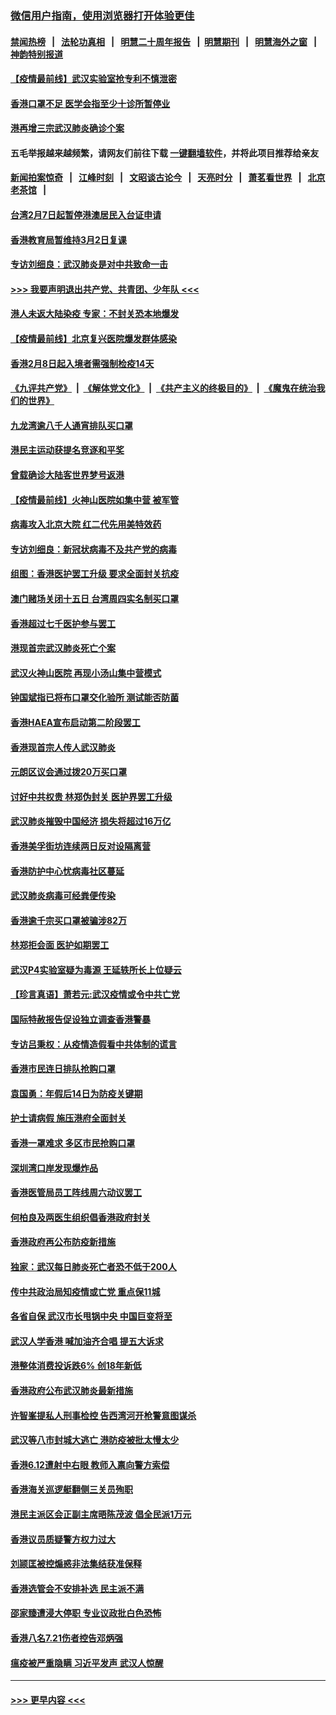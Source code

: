 ### [微信用户指南，使用浏览器打开体验更佳](https://github.com/gfw-breaker/banned-news1/blob/master/indexes/wechat-guide.md?t=0)
#### [禁闻热榜](热点新闻.md?t=0)  &nbsp;&nbsp;|&nbsp;&nbsp; [法轮功真相](https://github.com/gfw-breaker/truth/blob/master/README.md?t=0) &nbsp;&nbsp;|&nbsp;&nbsp; [明慧二十周年报告](https://github.com/gfw-breaker/mh-reports/blob/master/README.md?t=0) &nbsp;&nbsp;|&nbsp;&nbsp;[明慧期刊](https://github.com/gfw-breaker/mh-qikan) &nbsp;&nbsp;|&nbsp;&nbsp; [明慧海外之窗](https://github.com/gfw-breaker/mh-news/blob/master/README.md?t=0) &nbsp;&nbsp;|&nbsp;&nbsp; [神韵特别报道](https://github.com/gfw-breaker/mh-news/blob/master/shenyun.md?t=0)
#### [【疫情最前线】武汉实验室抢专利不慎泄密](../pages/nsc415/n11850310.md?t=02080322) 
#### [香港口罩不足 医学会指至少十诊所暂停业](../pages/nsc415/n11850301.md?t=02080322) 
#### [港再增三宗武汉肺炎确诊个案](../pages/nsc415/n11850328.md?t=02080322) 
#### 五毛举报越来越频繁，请网友们前往下载 [一键翻墙软件](https://github.com/gfw-breaker/ssr-accounts)，并将此项目推荐给亲友
#### [新闻拍案惊奇](https://github.com/gfw-breaker/banned-news1/blob/master/pages/link4.md) &nbsp;&nbsp;|&nbsp;&nbsp; [江峰时刻](https://github.com/gfw-breaker/banned-news1/blob/master/pages/link4.md) &nbsp;&nbsp;|&nbsp;&nbsp; [文昭谈古论今](https://github.com/gfw-breaker/banned-news1/blob/master/pages/link4.md) &nbsp;&nbsp;|&nbsp;&nbsp; [天亮时分](https://github.com/gfw-breaker/banned-news1/blob/master/pages/link4.md) &nbsp;&nbsp;|&nbsp;&nbsp; [萧茗看世界](https://github.com/gfw-breaker/banned-news1/blob/master/pages/link4.md) &nbsp;&nbsp;|&nbsp;&nbsp; [北京老茶馆](https://github.com/gfw-breaker/banned-news1/blob/master/pages/link4.md) &nbsp;&nbsp;|&nbsp;&nbsp; 
#### [台湾2月7日起暂停港澳居民入台证申请](../pages/nsc415/n11850304.md?t=02080322) 
#### [香港教育局暂维持3月2日复课](../pages/nsc415/n11850260.md?t=02080322) 
#### [专访刘细良：武汉肺炎是对中共致命一击](../pages/nsc415/n11849934.md?t=02080322) 
#### [>>> 我要声明退出共产党、共青团、少年队 <<<](https://github.com/begood0513/goodnews/blob/master/quit/letter.md) 
#### [港人未返大陆染疫 专家：不封关恐本地爆发](../pages/nsc415/n11848021.md?t=02080322) 
#### [【疫情最前线】北京复兴医院爆发群体感染](../pages/nsc415/n11847626.md?t=02080322) 
#### [香港2月8日起入境者需强制检疫14天](../pages/nsc415/n11847658.md?t=02080322) 
#### [《九评共产党》](https://github.com/begood0513/9ping.md/blob/master/README.md) &nbsp;|&nbsp; [《解体党文化》](../../../../jtdwh.md/blob/master/README.md)  &nbsp;|&nbsp; [《共产主义的终极目的》](../../../../gczydzjmd.md/blob/master/README.md) &nbsp;|&nbsp; [《魔鬼在统治我们的世界》](../../../../mgztzwmdsj.md/blob/master/README.md) 
#### [九龙湾逾八千人通宵排队买口罩](../pages/nsc415/n11847647.md?t=02080322) 
#### [港民主运动获提名竞逐和平奖](../pages/nsc415/n11847633.md?t=02080322) 
#### [曾载确诊大陆客世界梦号返港](../pages/nsc415/n11847608.md?t=02080322) 
#### [【疫情最前线】火神山医院如集中营 被军管](../pages/nsc415/n11847524.md?t=02080322) 
#### [病毒攻入北京大院 红二代先用美特效药](../pages/nsc415/n11847427.md?t=02080322) 
#### [专访刘细良：新冠状病毒不及共产党的病毒](../pages/nsc415/n11847164.md?t=02080322) 
#### [组图：香港医护罢工升级 要求全面封关抗疫](../pages/nsc415/n11844107.md?t=02080322) 
#### [澳门赌场关闭十五日 台湾周四实名制买口罩](../pages/nsc415/n11845083.md?t=02080322) 
#### [香港超过七千医护参与罢工](../pages/nsc415/n11845051.md?t=02080322) 
#### [港现首宗武汉肺炎死亡个案](../pages/nsc415/n11844998.md?t=02080322) 
#### [武汉火神山医院 再现小汤山集中营模式](../pages/nsc415/n11844763.md?t=02080322) 
#### [钟国斌指已将布口罩交化验所 测试能否防菌](../pages/nsc415/n11842783.md?t=02080322) 
#### [香港HAEA宣布启动第二阶段罢工](../pages/nsc415/n11842723.md?t=02080322) 
#### [香港现首宗人传人武汉肺炎](../pages/nsc415/n11842766.md?t=02080322) 
#### [元朗区议会通过拨20万买口罩](../pages/nsc415/n11842754.md?t=02080322) 
#### [讨好中共权贵 林郑伪封关 医护界罢工升级](../pages/nsc415/n11842359.md?t=02080322) 
#### [武汉肺炎摧毁中国经济 损失将超过16万亿](../pages/nsc415/n11839723.md?t=02080322) 
#### [香港美孚街坊连续两日反对设隔离营](../pages/nsc415/n11839962.md?t=02080322) 
#### [香港防护中心忧病毒社区蔓延](../pages/nsc415/n11839933.md?t=02080322) 
#### [武汉肺炎病毒可经粪便传染](../pages/nsc415/n11839939.md?t=02080322) 
#### [香港逾千宗买口罩被骗涉82万](../pages/nsc415/n11839914.md?t=02080322) 
#### [林郑拒会面 医护如期罢工](../pages/nsc415/n11839892.md?t=02080322) 
#### [武汉P4实验室疑为毒源 王延轶所长上位疑云](../pages/nsc415/n11835543.md?t=02080322) 
#### [【珍言真语】萧若元:武汉疫情或令中共亡党](../pages/nsc415/n11829394.md?t=02080322) 
#### [国际特赦报告促设独立调查香港警暴](../pages/nsc415/n11833845.md?t=02080322) 
#### [专访吕秉权：从疫情造假看中共体制的谎言](../pages/nsc415/n11833813.md?t=02080322) 
#### [香港市民连日排队抢购口罩](../pages/nsc415/n11833794.md?t=02080322) 
#### [袁国勇：年假后14日为防疫关键期](../pages/nsc415/n11831088.md?t=02080322) 
#### [护士请病假 施压港府全面封关](../pages/nsc415/n11831030.md?t=02080322) 
#### [香港一罩难求 多区市民抢购口罩](../pages/nsc415/n11831002.md?t=02080322) 
#### [深圳湾口岸发现爆炸品](../pages/nsc415/n11828802.md?t=02080322) 
#### [香港医管局员工阵线周六动议罢工](../pages/nsc415/n11828762.md?t=02080322) 
#### [何柏良及两医生组织倡香港政府封关](../pages/nsc415/n11828749.md?t=02080322) 
#### [香港政府再公布防疫新措施](../pages/nsc415/n11828716.md?t=02080322) 
#### [独家：武汉每日肺炎死亡者恐不低于200人](../pages/nsc415/n11828240.md?t=02080322) 
#### [传中共政治局知疫情或亡党 重点保11城](../pages/nsc415/n11828145.md?t=02080322) 
#### [各省自保 武汉市长甩锅中央 中国巨变将至](../pages/nsc415/n11828021.md?t=02080322) 
#### [武汉人学香港 喊加油齐合唱 提五大诉求](../pages/nsc415/n11827046.md?t=02080322) 
#### [港整体消费投诉跌6% 创18年新低](../pages/nsc415/n11817280.md?t=02080322) 
#### [香港政府公布武汉肺炎最新措施](../pages/nsc415/n11817152.md?t=02080322) 
#### [许智峯提私人刑事检控 告西湾河开枪警意图谋杀](../pages/nsc415/n11817132.md?t=02080322) 
#### [武汉等八市封城大逃亡 港防疫被批太慢太少](../pages/nsc415/n11817058.md?t=02080322) 
#### [香港6.12遭射中右眼 教师入禀向警方索偿](../pages/nsc415/n11814678.md?t=02080322) 
#### [香港海关巡逻艇翻侧三关员殉职](../pages/nsc415/n11814604.md?t=02080322) 
#### [港民主派区会正副主席晤陈茂波 倡全民派1万元](../pages/nsc415/n11814582.md?t=02080322) 
#### [香港议员质疑警方权力过大](../pages/nsc415/n11814560.md?t=02080322) 
#### [刘颕匡被控煽惑非法集结获准保释](../pages/nsc415/n11811727.md?t=02080322) 
#### [香港选管会不安排补选 民主派不满](../pages/nsc415/n11811691.md?t=02080322) 
#### [邵家臻遭浸大停职 专业议政批白色恐怖](../pages/nsc415/n11811670.md?t=02080322) 
#### [香港八名7.21伤者控告邓炳强](../pages/nsc415/n11811623.md?t=02080322) 
#### [瘟疫被严重隐瞒 习近平发声 武汉人惊醒](../pages/nsc415/n11811186.md?t=02080322) 

----
#### [ >>> 更早内容 <<< ](../indexes/nsc415-earlier.md)
